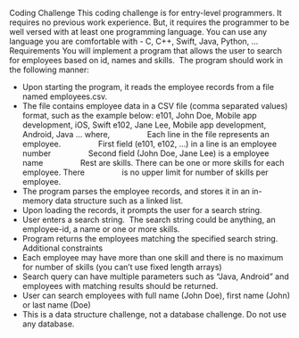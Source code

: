 Coding Challenge
This coding challenge is for entry-level programmers. It requires no previous work experience. But, it requires the programmer to be well versed with at least one programming language. You can use any language you are comfortable with - C, C++, Swift, Java, Python, …
Requirements
You will implement a program that allows the user to search for employees based on id, names and skills.  The program should work in the following manner:
* Upon starting the program, it reads the employee records from a file named employees.csv.  
* The file contains employee data in a CSV file (comma separated values) format, such as the example below:
e101, John Doe, Mobile app development, iOS, Swift
e102, Jane Lee, Mobile app development, Android, Java
…
where,
                Each line in the file represents an employee.
                First field (e101, e102, …) in a line is an employee number
                Second field (John Doe, Jane Lee) is a employee name
                Rest are skills. There can be one or more skills for each employee. There
                is no upper limit for number of skills per employee.
* The program parses the employee records, and stores it in an in-memory data structure such as a linked list.
* Upon loading the records, it prompts the user for a search string.
* User enters a search string.  The search string could be anything, an employee-id, a name or one or more skills.
* Program returns the employees matching the specified search string.
Additional constraints
* Each employee may have more than one skill and there is no maximum for number of skills (you can’t use fixed length arrays)
* Search query can have multiple parameters such as “Java, Android” and employees with matching results should be returned.
* User can search employees with full name (John Doe), first name (John) or last name (Doe)
* This is a data structure challenge, not a database challenge. Do not use any database.
